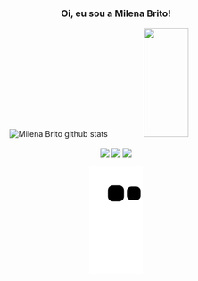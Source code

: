 <h3 align="center"> Oi, eu sou a Milena Brito!</h3> 

<div align="center">  
  <img width="45%" height="195px" src="https://github-readme-stats.vercel.app/api?username=BritoMilena&show_icons=true&count_private=true&total_issues&title_color=D889CB&icon_color=D889CB&text_color=c9d1d9&bg_color=100227" alt="Milena Brito github stats" /> 
  <img width="40%" height="195px" src="https://github-readme-stats.vercel.app/api/top-langs/?username=BritoMilena&layout=compact&title_color=D889CB&text_color=c9d1d9&bg_color=100227" />
</div>

<div style="display: inline_block" align="center"><br>
  <img height= "30" src= "https://img.shields.io/badge/HTML5-E34F26?style=for-the-badge&logo=html5&logoColor=white">
  <img height= "30" src= "https://img.shields.io/badge/CSS3-1572B6?style=for-the-badge&logo=css3&logoColor=white">
  <img height= "30" src= "https://img.shields.io/badge/JavaScript-F7DF1E?style=for-the-badge&logo=javascript&logoColor=black">
</div>

<div align="center">
  
![snake gif](https://github.com/BritoMilena/BritoMilena/blob/output/github-contribution-grid-snake.svg)
  
</div>
